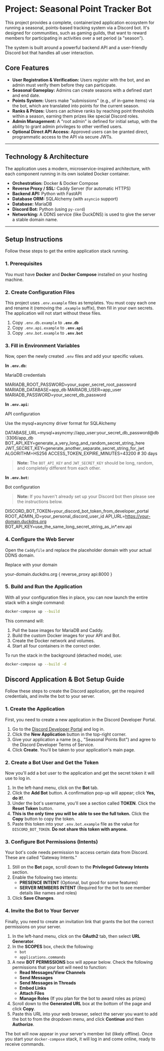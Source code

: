 # Project: Seasonal Point Tracker Bot

This project provides a complete, containerized application ecosystem for running a seasonal, points-based tracking system via a Discord bot. It's designed for communities, such as gaming guilds, that want to reward members for participating in activities over a set period (a "season").

The system is built around a powerful backend API and a user-friendly Discord bot that handles all user interaction.

## Core Features

- **User Registration & Verification:** Users register with the bot, and an admin must verify them before they can participate.
- **Seasonal Gameplay:** Admins can create seasons with a defined start and end date.
- **Points System:** Users make "submissions" (e.g., of in-game items) via the bot, which are translated into points for the current season.
- **Ranks & Prizes:** Users can achieve ranks by reaching point thresholds within a season, earning them prizes like special Discord roles.
- **Admin Management:** A "root admin" is defined for initial setup, with the ability to grant admin privileges to other verified users.
- **Optional Direct API Access:** Approved users can be granted direct, programmatic access to the API via secure JWTs.

---

## Technology & Architecture

The application uses a modern, microservice-inspired architecture, with each component running in its own isolated Docker container.

- **Orchestration:** Docker & Docker Compose
- **Reverse Proxy / SSL:** Caddy Server (for automatic HTTPS)
- **Backend API:** Python with FastAPI
- **Database ORM:** SQLAlchemy (with `asyncio` support)
- **Database:** MariaDB
- **Discord Bot:** Python (using `py-cord`)
- **Networking:** A DDNS service (like DuckDNS) is used to give the server a stable domain name.

---

## Setup Instructions

Follow these steps to get the entire application stack running.

### 1. Prerequisites

You must have **Docker** and **Docker Compose** installed on your hosting machine.

### 2. Create Configuration Files

This project uses `.env.example` files as templates. You must copy each one and rename it (removing the `.example` suffix), then fill in your own secrets. The application will not start without these files.

1.  Copy `.env.db.example` to **`.env.db`**
2.  Copy `.env.api.example` to **`.env.api`**
3.  Copy `.env.bot.example` to **`.env.bot`**

### 3. Fill in Environment Variables

Now, open the newly created `.env` files and add your specific values.

**In `.env.db`:**

MariaDB credentials

MARIADB_ROOT_PASSWORD=your_super_secret_root_password
MARIADB_DATABASE=app_db
MARIADB_USER=app_user
MARIADB_PASSWORD=your_secret_db_password

**In `.env.api`:**

API configuration

Use the mysql+asyncmy driver format for SQLAlchemy

DATABASE_URL=mysql+asyncmy://app_user:your_secret_db_password@db:3306/app_db
BOT_API_KEY=generate_a_very_long_and_random_secret_string_here
JWT_SECRET_KEY=generate_another_separate_secret_string_for_jwt
ALGORITHM=HS256
ACCESS_TOKEN_EXPIRE_MINUTES=43200 # 30 days

> **Note:** The `BOT_API_KEY` and `JWT_SECRET_KEY` should be long, random, and completely different from each other.

**In `.env.bot`:**

Bot configuration

> **Note:** If you haven't already set up your Discord bot then please see the instructions below.

DISCORD_BOT_TOKEN=your_discord_bot_token_from_developer_portal
ROOT_ADMIN_ID=your_personal_discord_user_id
API_URL=https://your-domain.duckdns.org
BOT_API_KEY=use_the_same_long_secret_string_as_in\*.env.api

### 4. Configure the Web Server

Open the `Caddyfile` and replace the placeholder domain with your actual DDNS domain.

Replace with your domain

your-domain.duckdns.org {
reverse_proxy api:8000
}

### 5. Build and Run the Application

With all your configuration files in place, you can now launch the entire stack with a single command:

```bash
docker-compose up --build
```

This command will:

1. Pull the base images for MariaDB and Caddy.
2. Build the custom Docker images for your API and Bot.
3. Create the Docker network and volumes.
4. Start all four containers in the correct order.

To run the stack in the background (detached mode), use:

```bash
docker-compose up --build -d
```

## Discord Application & Bot Setup Guide

Follow these steps to create the Discord application, get the required credentials, and invite the bot to your server.

### 1. Create the Application

First, you need to create a new application in the Discord Developer Portal.

1.  Go to the [Discord Developer Portal](https://discord.com/developers/applications) and log in.
2.  Click the **New Application** button in the top-right corner.
3.  Give your application a name (e.g., "Seasonal Points Bot") and agree to the Discord Developer Terms of Service.
4.  Click **Create**. You'll be taken to your application's main page.

### 2. Create a Bot User and Get the Token

Now you'll add a bot user to the application and get the secret token it will use to log in.

1.  In the left-hand menu, click on the **Bot** tab.
2.  Click the **Add Bot** button. A confirmation pop-up will appear; click **Yes, do it!**.
3.  Under the bot's username, you'll see a section called **TOKEN**. Click the **Reset Token** button.
4.  **This is the only time you will be able to see the full token.** Click the **Copy** button to copy the token.
5.  Paste this token into your `.env.bot.example` file as the value for `DISCORD_BOT_TOKEN`. **Do not share this token with anyone.**

### 3. Configure Bot Permissions (Intents)

Your bot's code needs permission to access certain data from Discord. These are called "Gateway Intents."

1.  Still on the **Bot** page, scroll down to the **Privileged Gateway Intents** section.
2.  Enable the following two intents:
    - **PRESENCE INTENT** (Optional, but good for some features)
    - **SERVER MEMBERS INTENT** (Required for the bot to see member details like names and roles)
3.  Click **Save Changes**.

### 4. Invite the Bot to Your Server

Finally, you need to create an invitation link that grants the bot the correct permissions on your server.

1.  In the left-hand menu, click on the **OAuth2** tab, then select **URL Generator**.
2.  In the **SCOPES** box, check the following:
    - `bot`
    - `applications.commands`
3.  A new **BOT PERMISSIONS** box will appear below. Check the following permissions that your bot will need to function:
    - **Read Messages/View Channels**
    - **Send Messages**
    - **Send Messages in Threads**
    - **Embed Links**
    - **Attach Files**
    - **Manage Roles** (If you plan for the bot to award roles as prizes)
4.  Scroll down to the **Generated URL** box at the bottom of the page and click **Copy**.
5.  Paste this URL into your web browser, select the server you want to add the bot to from the dropdown menu, and click **Continue** and then **Authorize**.

The bot will now appear in your server's member list (likely offline). Once you start your `docker-compose` stack, it will log in and come online, ready to receive commands.
